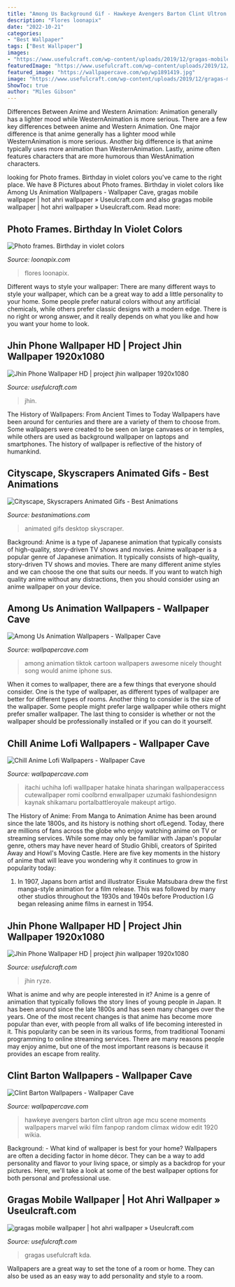 ```yaml
---
title: "Among Us Background Gif - Hawkeye Avengers Barton Clint Ultron Age Mcu Scene Moments Wallpapers Marvel Wiki Film Fanpop Random Climax Widow Edit 1920 Wikia"
description: "Flores loonapix"
date: "2022-10-21"
categories:
- "Best Wallpaper"
tags: ["Best Wallpaper"]
images:
- "https://www.usefulcraft.com/wp-content/uploads/2019/12/gragas-mobile-wallpaper-16.jpg"
featuredImage: "https://www.usefulcraft.com/wp-content/uploads/2019/12/Jhin-Phone-Wallpaper-HD-7.jpg"
featured_image: "https://wallpapercave.com/wp/wp1891419.jpg"
image: "https://www.usefulcraft.com/wp-content/uploads/2019/12/gragas-mobile-wallpaper-16.jpg"
ShowToc: true
author: "Miles Gibson"
---
```



Differences Between Anime and Western Animation: Animation generally has a lighter mood while WesternAnimation is more serious.
There are a few key differences between anime and Western Animation. One major difference is that anime generally has a lighter mood while WesternAnimation is more serious. Another big difference is that anime typically uses more animation than WesternAnimation. Lastly, anime often features characters that are more humorous than WestAnimation characters.

	

		
looking for Photo frames. Birthday in violet colors you've came to the right place. We have 8 Pictures about Photo frames. Birthday in violet colors like Among Us Animation Wallpapers - Wallpaper Cave, gragas mobile wallpaper | hot ahri wallpaper » Useulcraft.com and also gragas mobile wallpaper | hot ahri wallpaper » Useulcraft.com. Read more:
		
    
## Photo Frames. Birthday In Violet Colors

<img loading=lazy src="https://www.loonapix.com/img/frame/screen/1525640900.png" onerror="this.onerror=null;this.src='https://tse4.mm.bing.net/th?id=OIP.U_Fy_NNnpuHIeEFf5x2pBwAAAA&amp;pid=15.1';" alt="Photo frames. Birthday in violet colors">

_Source: loonapix.com_

>flores loonapix. 

	

Different ways to style your wallpaper:
There are many different ways to style your wallpaper, which can be a great way to add a little personality to your home. Some people prefer natural colors without any artificial chemicals, while others prefer classic designs with a modern edge. There is no right or wrong answer, and it really depends on what you like and how you want your home to look.

    
## Jhin Phone Wallpaper HD | Project Jhin Wallpaper 1920x1080

<img loading=lazy src="https://www.usefulcraft.com/wp-content/uploads/2019/12/Jhin-Phone-Wallpaper-HD-7.jpg" onerror="this.onerror=null;this.src='https://tse1.mm.bing.net/th?id=OIP.fiQT1l0Pfbw5CkHDabxCRwHaKM&amp;pid=15.1';" alt="Jhin Phone Wallpaper HD | project jhin wallpaper 1920x1080">

_Source: usefulcraft.com_

>jhin. 

	

The History of Wallpapers: From Ancient Times to Today
Wallpapers have been around for centuries and there are a variety of them to choose from. Some wallpapers were created to be seen on large canvases or in temples, while others are used as background wallpaper on laptops and smartphones. The history of wallpaper is reflective of the history of humankind.

    
## Cityscape, Skyscrapers Animated Gifs - Best Animations

<img loading=lazy src="https://bestanimations.com/HomeOffice/city-views-skyscrapers-animated-gif-11.gif" onerror="this.onerror=null;this.src='https://tse4.mm.bing.net/th?id=OIP.bGeawamL7YPDaXcEcgiPRgHaKn&amp;pid=15.1';" alt="Cityscape, Skyscrapers Animated Gifs - Best Animations">

_Source: bestanimations.com_

>animated gifs desktop skyscraper. 

	

Background: Anime is a type of Japanese animation that typically consists of high-quality, story-driven TV shows and movies.
Anime wallpaper is a popular genre of Japanese animation. It typically consists of high-quality, story-driven TV shows and movies. There are many different anime styles and we can choose the one that suits our needs. If you want to watch high quality anime without any distractions, then you should consider using an anime wallpaper on your device.

    
## Among Us Animation Wallpapers - Wallpaper Cave

<img loading=lazy src="https://wallpapercave.com/wp/wp8146024.jpg" onerror="this.onerror=null;this.src='https://tse1.mm.bing.net/th?id=OIP.qlhTtc8r7O4t7G1iGKwVrgHaNK&amp;pid=15.1';" alt="Among Us Animation Wallpapers - Wallpaper Cave">

_Source: wallpapercave.com_

>among animation tiktok cartoon wallpapers awesome nicely thought song would anime iphone sus. 

	

When it comes to wallpaper, there are a few things that everyone should consider. One is the type of wallpaper, as different types of wallpaper are better for different types of rooms. Another thing to consider is the size of the wallpaper. Some people might prefer large wallpaper while others might prefer smaller wallpaper. The last thing to consider is whether or not the wallpaper should be professionally installed or if you can do it yourself.

    
## Chill Anime Lofi Wallpapers - Wallpaper Cave

<img loading=lazy src="https://wallpapercave.com/wp/wp5724199.jpg" onerror="this.onerror=null;this.src='https://tse3.mm.bing.net/th?id=OIP.UkBhe6gQgJQDM8CLKxp7cgHaNK&amp;pid=15.1';" alt="Chill Anime Lofi Wallpapers - Wallpaper Cave">

_Source: wallpapercave.com_

>itachi uchiha lofi walllpaper hatake hinata sharingan wallpaperaccess cutewallpaper romi coolbrnd enwallpaper uzumaki fashiondesignn kaynak shikamaru portalbattleroyale makeupt artigo. 

	

The History of Anime: From Manga to Animation
Anime has been around since the late 1800s, and its history is nothing short ofLegend. Today, there are millions of fans across the globe who enjoy watching anime on TV or streaming services. While some may only be familiar with Japan's popular genre, others may have never heard of Studio Ghibli, creators of Spirited Away and Howl's Moving Castle. Here are five key moments in the history of anime that will leave you wondering why it continues to grow in popularity today:
1) In 1907, Japans born artist and illustrator Eisuke Matsubara drew the first manga-style animation for a film release. This was followed by many other studios throughout the 1930s and 1940s before Production I.G began releasing anime films in earnest in 1954.

    
## Jhin Phone Wallpaper HD | Project Jhin Wallpaper 1920x1080

<img loading=lazy src="https://www.usefulcraft.com/wp-content/uploads/2019/12/Jhin-Phone-Wallpaper-HD-8.jpg" onerror="this.onerror=null;this.src='https://tse2.mm.bing.net/th?id=OIP.RHW8F0oWmuBzedlopw8RuwHaKL&amp;pid=15.1';" alt="Jhin Phone Wallpaper HD | project jhin wallpaper 1920x1080">

_Source: usefulcraft.com_

>jhin ryze. 

	

What is anime and why are people interested in it?
Anime is a genre of animation that typically follows the story lines of young people in Japan. It has been around since the late 1800s and has seen many changes over the years. One of the most recent changes is that anime has become more popular than ever, with people from all walks of life becoming interested in it. This popularity can be seen in its various forms, from traditional Toonami programming to online streaming services. There are many reasons people may enjoy anime, but one of the most important reasons is because it provides an escape from reality.

    
## Clint Barton Wallpapers - Wallpaper Cave

<img loading=lazy src="https://wallpapercave.com/wp/wp1891419.jpg" onerror="this.onerror=null;this.src='https://tse4.mm.bing.net/th?id=OIP.Wb4cJkiz_W_lwTsT1_xXtgHaEK&amp;pid=15.1';" alt="Clint Barton Wallpapers - Wallpaper Cave">

_Source: wallpapercave.com_

>hawkeye avengers barton clint ultron age mcu scene moments wallpapers marvel wiki film fanpop random climax widow edit 1920 wikia. 

	

Background: - What kind of wallpaper is best for your home?
Wallpapers are often a deciding factor in home décor. They can be a way to add personality and flavor to your living space, or simply as a backdrop for your pictures. Here, we'll take a look at some of the best wallpaper options for both personal and professional use.

    
## Gragas Mobile Wallpaper | Hot Ahri Wallpaper » Useulcraft.com

<img loading=lazy src="https://www.usefulcraft.com/wp-content/uploads/2019/12/gragas-mobile-wallpaper-16.jpg" onerror="this.onerror=null;this.src='https://tse1.mm.bing.net/th?id=OIP.zDLoSGZq7HbVkrxjwSCLEAHaKM&amp;pid=15.1';" alt="gragas mobile wallpaper | hot ahri wallpaper » Useulcraft.com">

_Source: usefulcraft.com_

>gragas usefulcraft kda. 

	

Wallpapers are a great way to set the tone of a room or home. They can also be used as an easy way to add personality and style to a room.

